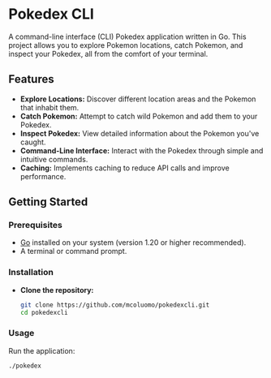 
# Pokedex CLI

A command-line interface (CLI) Pokedex application written in Go. This project allows you to explore Pokemon locations, catch Pokemon, and inspect your Pokedex, all from the comfort of your terminal.

## Features

*   **Explore Locations:** Discover different location areas and the Pokemon that inhabit them.
*   **Catch Pokemon:** Attempt to catch wild Pokemon and add them to your Pokedex.
*   **Inspect Pokedex:** View detailed information about the Pokemon you've caught.
*   **Command-Line Interface:** Interact with the Pokedex through simple and intuitive commands.
*   **Caching:** Implements caching to reduce API calls and improve performance.

## Getting Started

### Prerequisites

*   [Go](https://go.dev/dl/) installed on your system (version 1.20 or higher recommended).
*   A terminal or command prompt.

### Installation

- **Clone the repository:**

    ```bash
    git clone https://github.com/mcoluomo/pokedexcli.git
    cd pokedexcli
    ```


### Usage

Run the application:

```bash
./pokedex
